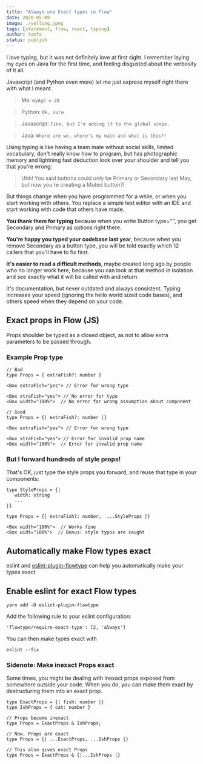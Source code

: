 ```yaml
---
title: "Always use Exact types in Flow"
date: 2020-05-09
image: ./yelling.jpeg
tags: [statement, flow, react, typing]
author: tomfa
status: publish
---
```


I love typing, but it was not definitely love at first sight. I remember laying my eyes on Java for the first time, and feeling disgusted about the verbosity of it all. 

Javascript (and Python even more) let me just express myself right there with what I meant. 

> Me: `myAge = 20` 

> Python: `Ok, sure` 

> Javascript: `Fine, but I'm adding it to the global scope.`
 
> Java: `Where are we, where's my main and what is this?!`

Using typing is like having a team mate without social skills, 
limited vocabulary, don't really know how to program, 
but has photographic memory and lightning fast deduction look over your shoulder
and tell you that you're wrong: 
 
> Uhh! You said buttons could only be Primary or Secondary last May, but now you're creating a Muted button?!
 
But things change when you have programmed for a while, or when you start working 
with others. You replace a simple text editor with an IDE and start working with
 code that others have made. 
 
 **You thank them for typing** because when you write Button type="", you get Secondary and Primary as options right there. 
 
 **You're happy you typed your codebase last yea**r, because when you remove Secondary as a button type, you will be told exactly which 12 callers that you'll have to fix first. 
 
 **It's easier to read a difficult methods**, maybe created long ago by people who no longer work here, because you can look at that method in isolation and see exactly what it will be called with and return. 
 
 It's documentation, but never outdated and always consistent. Typing increases your speed (ignoring the hello world sized code bases), and others speed when they depend on your code.

Exact props in Flow (JS)
------------------------

Props shoulder be typed as a closed object, as not to allow extra parameters to be passed through.

### Example Prop type

```flow
// Bad
type Props = { extraFish?: number }

<Box extraFish="yes"> // Error for wrong type

<Box xtraFish="yes"> // No error for typo
<Box width="100%">  // No error for wrong assumption about component 
```

```flow
// Good
type Props = {| extraFish?: number |}

<Box extraFish="yes"> // Error for wrong type

<Box xtraFish="yes"> // Error for invalid prop name
<Box width="100%">  // Error for invalid prop name 
```

### But I forward hundreds of style props!

That's OK, just type the style props you forward, and reuse that type in your components:

```flow
type StyleProps = {|
   width: string
   ...
|}

type Props = {| extraFish?: number,  ...StyleProps |}

<Box width="100%">  // Works fine
<Box widt="100%">  // Bonus: style typos are caught 
```

Automatically make Flow types exact
-----------------------------------

eslint and [eslint-plugin-flowtype](https://github.com/gajus/eslint-plugin-flowtype) can help you automatically make your types exact

Enable eslint for exact Flow types
----------------------------------

```
yarn add -D eslint-plugin-flowtype 
```

Add the following rule to your eslint configuration:

```
'flowtype/require-exact-type': [2, 'always']
```

You can then make types exact with

```
eslint --fix
```

### Sidenote: Make inexact Props exact

Some times, you might be dealing with inexact props exposed from somewhere outside your code. When you do, you can make them exact by destructuring them into an exact prop.

```flow
type ExactProps = {| fish: number |}
type IshProps = { cat: number }

// Props become inexact
type Props = ExactProps & IshProps;

// Now, Props are exact
type Props = {| ...ExactProps, ...IshProps |}

// This also gives exact Props
type Props = ExactProps & {|...IshProps |} 
```
